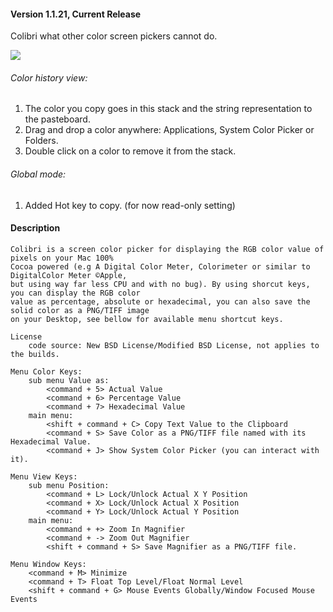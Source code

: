 #### Version 1.1.21, Current Release

Colibri what other color screen pickers cannot do.

<img src="https://github.com/cucurbita/colibri/raw/master/ReadMe/screenshot.jpg" />

###### Color history view:

1. The color you copy goes in this stack and the string representation to the pasteboard.
2. Drag and drop a color anywhere: Applications, System Color Picker or Folders. 
3. Double click on a color to remove it from the stack.

###### Global mode:

1. Added Hot key to copy. (for now read-only setting)


#### Description
	Colibri is a screen color picker for displaying the RGB color value of pixels on your Mac 100% 
	Cocoa powered (e.g A Digital Color Meter, Colorimeter or similar to DigitalColor Meter ©Apple, 
	but using way far less CPU and with no bug). By using shorcut keys, you can display the RGB color 
	value as percentage, absolute or hexadecimal, you can also save the solid color as a PNG/TIFF image 
	on your Desktop, see bellow for available menu shortcut keys.

	License
		code source: New BSD License/Modified BSD License, not applies to the builds.
	
	Menu Color Keys:
		sub menu Value as:
			<command + 5> Actual Value
			<command + 6> Percentage Value
			<command + 7> Hexadecimal Value		
		main menu:
			<shift + command + C> Copy Text Value to the Clipboard
			<command + S> Save Color as a PNG/TIFF file named with its Hexadecimal Value.
			<command + J> Show System Color Picker (you can interact with it).
	
	Menu View Keys:
		sub menu Position:
			<command + L> Lock/Unlock Actual X Y Position
			<command + X> Lock/Unlock Actual X Position
			<command + Y> Lock/Unlock Actual Y Position		
		main menu:
			<command + +> Zoom In Magnifier
			<command + -> Zoom Out Magnifier
			<shift + command + S> Save Magnifier as a PNG/TIFF file.
	
	Menu Window Keys:
		<command + M> Minimize
		<command + T> Float Top Level/Float Normal Level
		<shift + command + G> Mouse Events Globally/Window Focused Mouse Events
